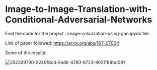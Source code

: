 # Image-to-Image-Translation-with-Conditional-Adversarial-Networks

Find the code for the project : image-colorization-using-gan.ipynb file.

Link of paper followed: https://arxiv.org/abs/1611.07004

Some of the results:

![252329700-2240f8cd-2edb-4780-8723-9021f89bd091](https://github.com/thakuraman-04/Image-to-Image-Translation-with-Conditional-Adversarial-Networks/assets/170198522/bde52dab-9ef9-4341-8042-4ada753624c7)
